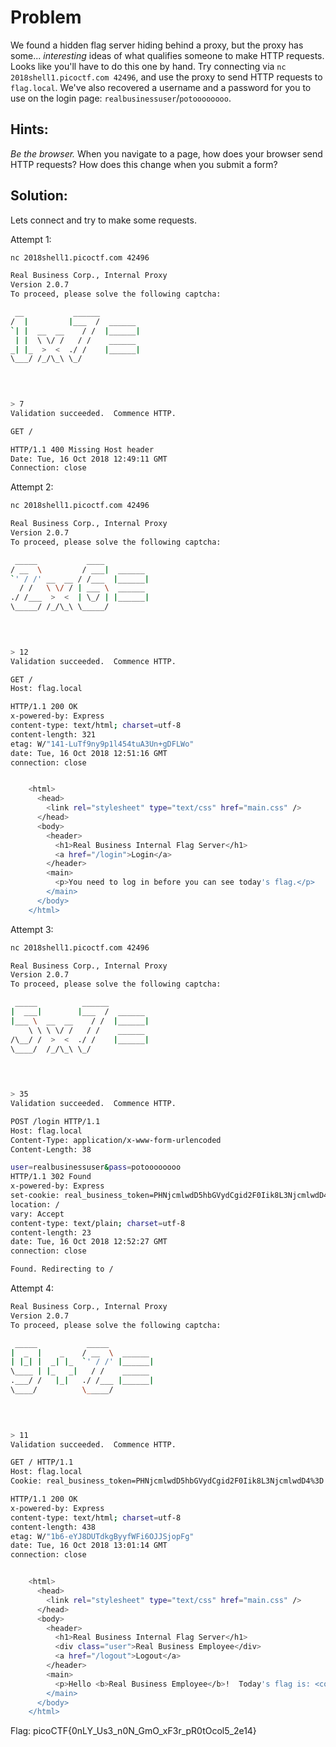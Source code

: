 # Problem
We found a hidden flag server hiding behind a proxy, but the proxy has some... _interesting_ ideas of what qualifies someone to make HTTP requests. Looks like you'll have to do this one by hand. Try connecting via ```nc 2018shell1.picoctf.com 42496```, and use the proxy to send HTTP requests to `flag.local`. We've also recovered a username and a password for you to use on the login page: `realbusinessuser`/`potoooooooo`.

## Hints:

_Be the browser._ When you navigate to a page, how does your browser send HTTP requests? How does this change when you submit a form?

## Solution:

Lets connect and try to make some requests.

Attempt 1:
```bash
nc 2018shell1.picoctf.com 42496

Real Business Corp., Internal Proxy
Version 2.0.7
To proceed, please solve the following captcha:

 __           ______         
/  |         |___  /  ______ 
`| |  __  __    / /  |______|
 | |  \ \/ /   / /    ______ 
_| |_  >  <  ./ /    |______|
\___/ /_/\_\ \_/             
                             
                             


> 7
Validation succeeded.  Commence HTTP.

GET /

HTTP/1.1 400 Missing Host header
Date: Tue, 16 Oct 2018 12:49:11 GMT
Connection: close
```

Attempt 2:
```bash
nc 2018shell1.picoctf.com 42496

Real Business Corp., Internal Proxy
Version 2.0.7
To proceed, please solve the following captcha:

 _____           ____          
/ __  \         / ___|  ______ 
`' / /' __  __ / /___  |______|
  / /   \ \/ / | ___ \  ______ 
./ /___  >  <  | \_/ | |______|
\_____/ /_/\_\ \_____/         
                               
                               


> 12
Validation succeeded.  Commence HTTP.

GET /
Host: flag.local

HTTP/1.1 200 OK
x-powered-by: Express
content-type: text/html; charset=utf-8
content-length: 321
etag: W/"141-LuTf9ny9p1l454tuA3Un+gDFLWo"
date: Tue, 16 Oct 2018 12:51:16 GMT
connection: close


    <html>
      <head>
        <link rel="stylesheet" type="text/css" href="main.css" />
      </head>
      <body>
        <header>
          <h1>Real Business Internal Flag Server</h1>
          <a href="/login">Login</a>
        </header>
        <main>
          <p>You need to log in before you can see today's flag.</p>
        </main>
      </body>
    </html>
```

Attempt 3:
```bash
nc 2018shell1.picoctf.com 42496

Real Business Corp., Internal Proxy
Version 2.0.7
To proceed, please solve the following captcha:

 _____          ______         
|  ___|        |___  /  ______ 
|___ \  __  __    / /  |______|
    \ \ \ \/ /   / /    ______ 
/\__/ /  >  <  ./ /    |______|
\____/  /_/\_\ \_/             
                               
                               


> 35
Validation succeeded.  Commence HTTP.

POST /login HTTP/1.1
Host: flag.local
Content-Type: application/x-www-form-urlencoded
Content-Length: 38

user=realbusinessuser&pass=potoooooooo
HTTP/1.1 302 Found
x-powered-by: Express
set-cookie: real_business_token=PHNjcmlwdD5hbGVydCgid2F0Iik8L3NjcmlwdD4%3D; Path=/
location: /
vary: Accept
content-type: text/plain; charset=utf-8
content-length: 23
date: Tue, 16 Oct 2018 12:52:27 GMT
connection: close

Found. Redirecting to /
```

Attempt 4:
```bash
Real Business Corp., Internal Proxy
Version 2.0.7
To proceed, please solve the following captcha:

 _____           _____          
|  _  |    _    / __  \  ______ 
| |_| |  _| |_  `' / /' |______|
\____ | |_   _|   / /    ______ 
.___/ /   |_|   ./ /___ |______|
\____/          \_____/         
                                
                                


> 11
Validation succeeded.  Commence HTTP.

GET / HTTP/1.1
Host: flag.local
Cookie: real_business_token=PHNjcmlwdD5hbGVydCgid2F0Iik8L3NjcmlwdD4%3D

HTTP/1.1 200 OK
x-powered-by: Express
content-type: text/html; charset=utf-8
content-length: 438
etag: W/"1b6-eYJ8DUTdkgByyfWFi6OJJSjopFg"
date: Tue, 16 Oct 2018 13:01:14 GMT
connection: close


    <html>
      <head>
        <link rel="stylesheet" type="text/css" href="main.css" />
      </head>
      <body>
        <header>
          <h1>Real Business Internal Flag Server</h1>
          <div class="user">Real Business Employee</div>
          <a href="/logout">Logout</a>
        </header>
        <main>
          <p>Hello <b>Real Business Employee</b>!  Today's flag is: <code>picoCTF{0nLY_Us3_n0N_GmO_xF3r_pR0tOcol5_2e14}</code>.</p>
        </main>
      </body>
    </html>
```

Flag: picoCTF{0nLY_Us3_n0N_GmO_xF3r_pR0tOcol5_2e14}
